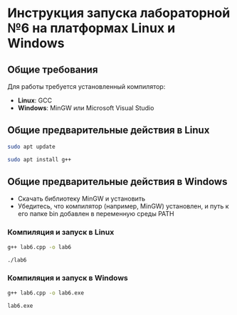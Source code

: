# Инструкция запуска лабораторной №6 на платформах Linux и Windows

## Общие требования
Для работы требуется установленный компилятор:
- **Linux**: GCC
- **Windows**: MinGW или Microsoft Visual Studio

## Общие предварительные действия в Linux
```bash
sudo apt update

sudo apt install g++
```

## Общие предварительные действия в Windows
- Скачать библиотеку MinGW и установить
- Убедитесь, что компилятор (например, MinGW) установлен, и путь к его папке bin добавлен в переменную среды PATH

### Компиляция и запуск в Linux
```bash
g++ lab6.cpp -o lab6

./lab6
```

### Компиляция и запуск в Windows
```bash
g++ lab6.cpp -o lab6.exe

lab6.exe
```